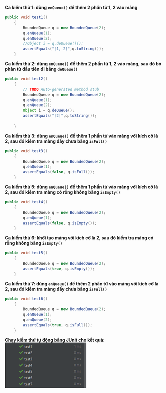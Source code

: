 **Ca kiểm thử 1: dùng ```enQueue()``` để thêm 2 phần tử 1, 2 vào mảng**
```java
public void test1()
    {
        BoundedQueue q = new BoundedQueue(2);
        q.enQueue(1);
        q.enQueue(2);
        //Object i = q.deQueue()();
        assertEquals("[1, 2]",q.toString());
    }
```
**Ca kiểm thử 2: dùng ```enQueue()``` để thêm 2 phần tử 1, 2 vào mảng, sau đó bỏ phàn tử đầu tiên đi bằng ```deQueue()```**
```java
public void test2()
    {
        // TODO Auto-generated method stub
        BoundedQueue q = new BoundedQueue(2);
        q.enQueue(1);
        q.enQueue(2);
        Object i = q.deQueue();
        assertEquals("[2]",q.toString());

    }
```
**Ca kiểm thử 3: dùng ```enQueue()``` để thêm 1 phần tử vào mảng với kích cỡ là 2, sau đó kiểm tra mảng đầy chưa bằng ```isFull()```**
```java
public void test3()
    {
        BoundedQueue q = new BoundedQueue(2);
        q.enQueue(1);
        assertEquals(false, q.isFull());
    }
```
**Ca kiểm thử 5: dùng ```enQueue()``` để thêm 1 phần tử vào mảng với kích cỡ là 2, sau đó kiểm tra mảng có rỗng không bằng ```isEmpty()```**
```java
public void test4()
    {
        BoundedQueue q = new BoundedQueue(2);
        q.enQueue(1);
        assertEquals(false, q.isEmpty());
    }
```
**Ca kiểm thử 6: khởi tạo mảng với kích cỡ là 2, sau đó kiểm tra mảng có rỗng không bằng ```isEmpty()```**
```java
public void test5()
    {
        BoundedQueue q = new BoundedQueue(2);
        assertEquals(true, q.isEmpty());
    }
```
**Ca kiểm thử 7: dùng ```enQueue()``` để thêm 2 phần tử vào mảng với kích cỡ là 2, sau đó kiểm tra mảng đầy chưa bằng ```isFull()```**
```java
public void test6()
    {
        BoundedQueue q = new BoundedQueue(2);
        q.enQueue(1);
        q.enQueue(2);
        assertEquals(true, q.isFull());
    }
```
**Chạy kiểm thử tự động bằng JUnit cho kết quả:**
![TestResult](./images/Chapter3-3_Image1.png)


